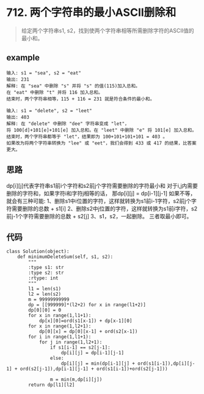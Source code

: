 # 712. 两个字符串的最小ASCII删除和
> 给定两个字符串s1, s2，找到使两个字符串相等所需删除字符的ASCII值的最小和。

## example
```
输入: s1 = "sea", s2 = "eat"
输出: 231
解释: 在 "sea" 中删除 "s" 并将 "s" 的值(115)加入总和。
在 "eat" 中删除 "t" 并将 116 加入总和。
结束时，两个字符串相等，115 + 116 = 231 就是符合条件的最小和。

输入: s1 = "delete", s2 = "leet"
输出: 403
解释: 在 "delete" 中删除 "dee" 字符串变成 "let"，
将 100[d]+101[e]+101[e] 加入总和。在 "leet" 中删除 "e" 将 101[e] 加入总和。
结束时，两个字符串都等于 "let"，结果即为 100+101+101+101 = 403 。
如果改为将两个字符串转换为 "lee" 或 "eet"，我们会得到 433 或 417 的结果，比答案更大。
```

## 思路
dp[i][j]代表字符串s1前i个字符和s2前j个字符需要删除的字符最小和
对于i,j内需要删除的字符和，如果字符i和字符j相等的话， 那dp[i][j] = dp[i-1][j-1]  如果不等，就会有三种可能:
1、删除s1中i位置的字符，这样就转换为s1前i-1字符，s2前j个字符需要删除的总数 + s1[i]
2、删除s2中j位置的字符，这样就转换为s1前i字符，s2前j-1个字符需要删除的总数 + s2[j]
3、s1，s2，一起删除。
三者取最小即可。

## 代码
```
class Solution(object):
    def minimumDeleteSum(self, s1, s2):
        """
        :type s1: str
        :type s2: str
        :rtype: int
        """
        l1 = len(s1)
        l2 = len(s2)
        m = 99999999999
        dp = [[999999]*(l2+2) for x in range(l1+2)]
        dp[0][0] = 0
        for x in range(1,l1+1):
            dp[x][0]=ord(s1[x-1]) + dp[x-1][0]
        for x in range(1,l2+1):
            dp[0][x] = dp[0][x-1] + ord(s2[x-1])
        for i in range(1,l1+1):
            for j in range(1,l2+1):
                if s1[i-1] == s2[j-1]:
                    dp[i][j] = dp[i-1][j-1]
                else:
                    dp[i][j] = min(dp[i-1][j] + ord(s1[i-1]),dp[i][j-1] + ord(s2[j-1]),dp[i-1][j-1] + ord(s1[i-1])+ord(s2[j-1]))
                    
                m = min(m,dp[i][j])
        return dp[l1][l2]
```
